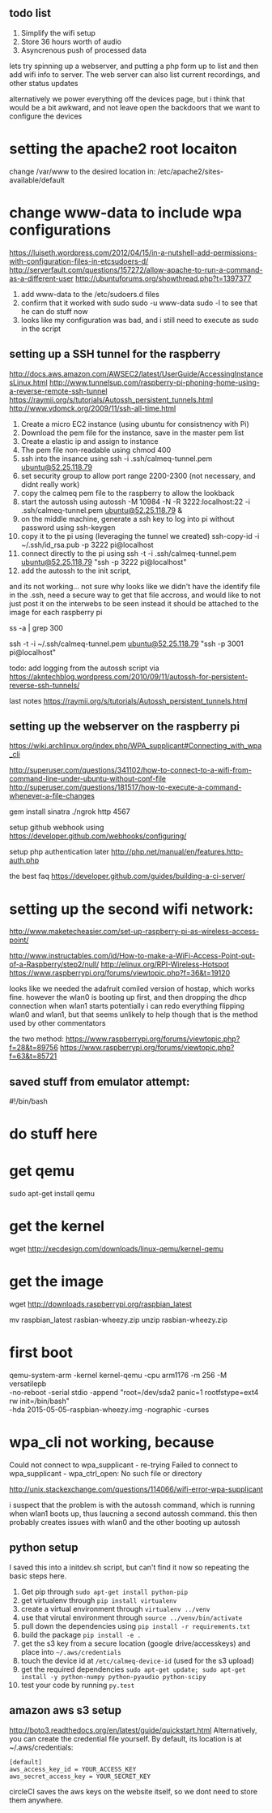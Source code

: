 
## todo list

1. Simplify the wifi setup
2. Store 36 hours worth of audio
3. Asyncrenous push of processed data


lets try spinning up a webserver, and putting a php form up to list and then
add wifi info to server. The web server can also list current recordings, 
and other status updates

alternatively we power everything off the devices page, but i think that would
be a bit awkward, and not leave open the backdoors that we want to configure 
the devices



# setting the apache2 root locaiton
change /var/www to the desired location in:
/etc/apache2/sites-available/default

# change www-data to include wpa configurations
https://luiseth.wordpress.com/2012/04/15/in-a-nutshell-add-permissions-with-configuration-files-in-etcsudoers-d/
http://serverfault.com/questions/157272/allow-apache-to-run-a-command-as-a-different-user
http://ubuntuforums.org/showthread.php?t=1397377
1. add www-data to the /etc/sudoers.d files
2. confirm that it worked with sudo sudo -u www-data sudo -l to see that he can do stuff now
3. looks like my configuration was bad, and i still need to execute as sudo in the script



## setting up a SSH tunnel for the raspberry
http://docs.aws.amazon.com/AWSEC2/latest/UserGuide/AccessingInstancesLinux.html
http://www.tunnelsup.com/raspberry-pi-phoning-home-using-a-reverse-remote-ssh-tunnel
https://raymii.org/s/tutorials/Autossh_persistent_tunnels.html
http://www.vdomck.org/2009/11/ssh-all-time.html
1. Create a micro EC2 instance (using ubuntu for consistnency with Pi)
2. Download the pem file for the instance, save in the master pem list
3. Create a elastic ip and assign to instance
4. The pem file non-readable using chmod 400
4. ssh into the insance using
ssh -i .ssh/calmeq-tunnel.pem ubuntu@52.25.118.79
5. set security group to allow port range 2200-2300 (not necessary, and didnt really work)
6. copy the calmeq pem file to the raspberry to allow the lookback
7. start the autossh using 
autossh -M 10984 -N -R 3222:localhost:22 -i .ssh/calmeq-tunnel.pem ubuntu@52.25.118.79 &
8. on the middle machine, generate a ssh key to log into pi without password using
ssh-keygen
9. copy it to the pi using  (leveraging the tunnel we created)
ssh-copy-id -i ~/.ssh/id_rsa.pub -p 3222 pi@localhost
10. connect directly to the pi using
ssh -t -i .ssh/calmeq-tunnel.pem ubuntu@52.25.118.79 "ssh -p 3222 pi@localhost"
11. add the autossh to the init script, 

<sudo apt-get install autossh>

and its not working... not sure why
looks like we didn't have the identify file in the .ssh, need a secure way to get that 
file accross, and would like to not just post it on the interwebs to be seen
instead it should be attached to the image for each raspberry pi

ss -a | grep 300

ssh -t -i ~/.ssh/calmeq-tunnel.pem ubuntu@52.25.118.79 "ssh -p 3001 pi@localhost"


todo: add logging from the autossh script via 
https://akntechblog.wordpress.com/2010/09/11/autossh-for-persistent-reverse-ssh-tunnels/

last notes
https://raymii.org/s/tutorials/Autossh_persistent_tunnels.html


## setting up the webserver on the raspberry pi

https://wiki.archlinux.org/index.php/WPA_supplicant#Connecting_with_wpa_cli

http://superuser.com/questions/341102/how-to-connect-to-a-wifi-from-command-line-under-ubuntu-without-conf-file
http://superuser.com/questions/181517/how-to-execute-a-command-whenever-a-file-changes


gem install sinatra
./ngrok http 4567

setup github webhook using
https://developer.github.com/webhooks/configuring/

setup php authentication later
http://php.net/manual/en/features.http-auth.php

the best faq
https://developer.github.com/guides/building-a-ci-server/



# setting up the second wifi network:
http://www.maketecheasier.com/set-up-raspberry-pi-as-wireless-access-point/


http://www.instructables.com/id/How-to-make-a-WiFi-Access-Point-out-of-a-Raspberry/step2/null/
http://elinux.org/RPI-Wireless-Hotspot
https://www.raspberrypi.org/forums/viewtopic.php?f=36&t=19120

looks like we needed the adafruit comiled version of hostap, which works fine.
however the wlan0 is booting up first, and then dropping the dhcp connection when wlan1 starts
potentially i can redo everything flipping wlan0 and wlan1, but that seems unlikely to help
though that is the method used by other commentators

the two method:
https://www.raspberrypi.org/forums/viewtopic.php?f=28&t=89756
https://www.raspberrypi.org/forums/viewtopic.php?f=63&t=85721



## saved stuff from emulator attempt:
#!/bin/bash

# do stuff here

# get qemu
sudo apt-get install qemu

# get the kernel
wget http://xecdesign.com/downloads/linux-qemu/kernel-qemu

# get the image
wget http://downloads.raspberrypi.org/raspbian_latest

mv raspbian_latest rasbian-wheezy.zip
unzip rasbian-wheezy.zip 

# first boot
qemu-system-arm -kernel kernel-qemu -cpu arm1176 -m 256 -M versatilepb \
 -no-reboot -serial stdio -append "root=/dev/sda2 panic=1 rootfstype=ext4 rw init=/bin/bash" \
 -hda 2015-05-05-raspbian-wheezy.img -nographic -curses



# wpa_cli not working, because 
  Could not connect to wpa_supplicant - re-trying
  Failed to connect to wpa_supplicant - wpa_ctrl_open: No such file or directory

http://unix.stackexchange.com/questions/114066/wifi-error-wpa-supplicant


i suspect that the problem is with the autossh command, which is running when 
wlan1 boots up, thus laucning a second autossh command. this then probably 
creates issues with wlan0 and the other booting up autossh


## python setup

I saved this into a initdev.sh script, but can't find it now so repeating the 
basic steps here. 

1) Get pip through `sudo apt-get install python-pip`
2) get virtualenv through `pip install virtualenv`
3) create a virtual environment through `virtualenv ../venv`
4) use that virutal environment through `source ../venv/bin/activate`
5) pull down the dependencies using `pip install -r requirements.txt`
6) build the package `pip install -e .`
7) get the s3 key from a secure location (google drive/accesskeys) and place into `~/.aws/credentials`
8) touch the device id at `/etc/calmeq-device-id` (used for the s3 upload)
9) get the required dependencies `sudo apt-get update; sudo apt-get install -y python-numpy python-pyaudio python-scipy`
10) test your code by running `py.test`

## amazon aws s3 setup
http://boto3.readthedocs.org/en/latest/guide/quickstart.html
Alternatively, you can create the credential file yourself. By default, its location is at ~/.aws/credentials:

    [default]
    aws_access_key_id = YOUR_ACCESS_KEY
    aws_secret_access_key = YOUR_SECRET_KEY

circleCI saves the aws keys on the website itself, so we dont need to store them anywhere.
